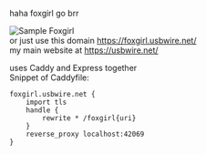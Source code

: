 haha foxgirl go brr  
  
![Sample Foxgirl](https://foxgirl.usbwire.net/fromthegithub)  
or just use this domain https://foxgirl.usbwire.net/  
my main website at https://usbwire.net/  

uses Caddy and Express together  
Snippet of Caddyfile:
```
foxgirl.usbwire.net {
	import tls
	handle {
		rewrite * /foxgirl{uri}
	}
	reverse_proxy localhost:42069
}
```
